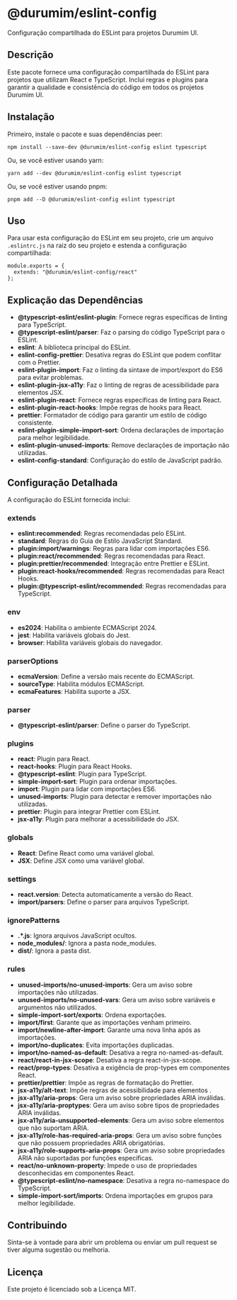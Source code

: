 # @durumim/eslint-config

Configuração compartilhada do ESLint para projetos Durumim UI.

## Descrição

Este pacote fornece uma configuração compartilhada do ESLint para projetos que utilizam React e TypeScript. Inclui regras e plugins para garantir a qualidade e consistência do código em todos os projetos Durumim UI.

## Instalação

Primeiro, instale o pacote e suas dependências peer:

```
npm install --save-dev @durumim/eslint-config eslint typescript
```

Ou, se você estiver usando yarn:

```
yarn add --dev @durumim/eslint-config eslint typescript
```

Ou, se você estiver usando pnpm:

```
pnpm add --D @durumim/eslint-config eslint typescript
```

## Uso

Para usar esta configuração do ESLint em seu projeto, crie um arquivo `.eslintrc.js` na raiz do seu projeto e estenda a configuração compartilhada:

```
module.exports = {
  extends: "@durumim/eslint-config/react"
};
```

## Explicação das Dependências

- **@typescript-eslint/eslint-plugin**: Fornece regras específicas de linting para TypeScript.
- **@typescript-eslint/parser**: Faz o parsing do código TypeScript para o ESLint.
- **eslint**: A biblioteca principal do ESLint.
- **eslint-config-prettier**: Desativa regras do ESLint que podem conflitar com o Prettier.
- **eslint-plugin-import**: Faz o linting da sintaxe de import/export do ES6 para evitar problemas.
- **eslint-plugin-jsx-a11y**: Faz o linting de regras de acessibilidade para elementos JSX.
- **eslint-plugin-react**: Fornece regras específicas de linting para React.
- **eslint-plugin-react-hooks**: Impõe regras de hooks para React.
- **prettier**: Formatador de código para garantir um estilo de código consistente.
- **eslint-plugin-simple-import-sort**: Ordena declarações de importação para melhor legibilidade.
- **eslint-plugin-unused-imports**: Remove declarações de importação não utilizadas.
- **eslint-config-standard**: Configuração do estilo de JavaScript padrão.

## Configuração Detalhada

A configuração do ESLint fornecida inclui:

### extends

- **eslint:recommended**: Regras recomendadas pelo ESLint.
- **standard**: Regras do Guia de Estilo JavaScript Standard.
- **plugin:import/warnings**: Regras para lidar com importações ES6.
- **plugin:react/recommended**: Regras recomendadas para React.
- **plugin:prettier/recommended**: Integração entre Prettier e ESLint.
- **plugin:react-hooks/recommended**: Regras recomendadas para React Hooks.
- **plugin:@typescript-eslint/recommended**: Regras recomendadas para TypeScript.

### env

- **es2024**: Habilita o ambiente ECMAScript 2024.
- **jest**: Habilita variáveis globais do Jest.
- **browser**: Habilita variáveis globais do navegador.

### parserOptions

- **ecmaVersion**: Define a versão mais recente do ECMAScript.
- **sourceType**: Habilita módulos ECMAScript.
- **ecmaFeatures**: Habilita suporte a JSX.

### parser

- **@typescript-eslint/parser**: Define o parser do TypeScript.

### plugins

- **react**: Plugin para React.
- **react-hooks**: Plugin para React Hooks.
- **@typescript-eslint**: Plugin para TypeScript.
- **simple-import-sort**: Plugin para ordenar importações.
- **import**: Plugin para lidar com importações ES6.
- **unused-imports**: Plugin para detectar e remover importações não utilizadas.
- **prettier**: Plugin para integrar Prettier com ESLint.
- **jsx-a11y**: Plugin para melhorar a acessibilidade do JSX.

### globals

- **React**: Define React como uma variável global.
- **JSX**: Define JSX como uma variável global.

### settings

- **react.version**: Detecta automaticamente a versão do React.
- **import/parsers**: Define o parser para arquivos TypeScript.

### ignorePatterns

- **.*.js**: Ignora arquivos JavaScript ocultos.
- **node_modules/**: Ignora a pasta node_modules.
- **dist/**: Ignora a pasta dist.

### rules

- **unused-imports/no-unused-imports**: Gera um aviso sobre importações não utilizadas.
- **unused-imports/no-unused-vars**: Gera um aviso sobre variáveis e argumentos não utilizados.
- **simple-import-sort/exports**: Ordena exportações.
- **import/first**: Garante que as importações venham primeiro.
- **import/newline-after-import**: Garante uma nova linha após as importações.
- **import/no-duplicates**: Evita importações duplicadas.
- **import/no-named-as-default**: Desativa a regra no-named-as-default.
- **react/react-in-jsx-scope**: Desativa a regra react-in-jsx-scope.
- **react/prop-types**: Desativa a exigência de prop-types em componentes React.
- **prettier/prettier**: Impõe as regras de formatação do Prettier.
- **jsx-a11y/alt-text**: Impõe regras de acessibilidade para elementos <img>.
- **jsx-a11y/aria-props**: Gera um aviso sobre propriedades ARIA inválidas.
- **jsx-a11y/aria-proptypes**: Gera um aviso sobre tipos de propriedades ARIA inválidas.
- **jsx-a11y/aria-unsupported-elements**: Gera um aviso sobre elementos que não suportam ARIA.
- **jsx-a11y/role-has-required-aria-props**: Gera um aviso sobre funções que não possuem propriedades ARIA obrigatórias.
- **jsx-a11y/role-supports-aria-props**: Gera um aviso sobre propriedades ARIA não suportadas por funções específicas.
- **react/no-unknown-property**: Impede o uso de propriedades desconhecidas em componentes React.
- **@typescript-eslint/no-namespace**: Desativa a regra no-namespace do TypeScript.
- **simple-import-sort/imports**: Ordena importações em grupos para melhor legibilidade.

## Contribuindo

Sinta-se à vontade para abrir um problema ou enviar um pull request se tiver alguma sugestão ou melhoria.

## Licença

Este projeto é licenciado sob a Licença MIT.
